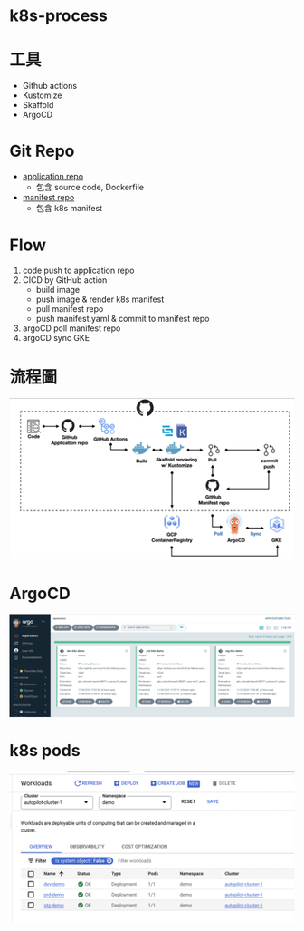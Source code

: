 # k8s-process

# 工具

- Github actions
- Kustomize
- Skaffold
- ArgoCD

# Git Repo

- [application repo](https://github.com/JouYin-Chen/k8s-process)
  - 包含 source code, Dockerfile
- [manifest repo](https://github.com/JouYin-Chen/k8s-process-manifest)
  - 包含 k8s manifest

# Flow

1. code push to application repo
2. CICD by GitHub action
   - build image
   - push image & render k8s manifest
   - pull manifest repo
   - push manifest.yaml & commit to manifest repo
3. argoCD poll manifest repo
4. argoCD sync GKE

# 流程圖

![flow](image.png)

# ArgoCD

![dashboard](image-1.png)

# k8s pods

![k8s-pods](image-2.png)
